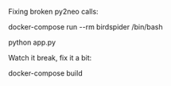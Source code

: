 Fixing broken py2neo calls:

docker-compose run --rm birdspider /bin/bash

python app.py 

Watch it break, fix it a bit:

docker-compose build
